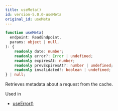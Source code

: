 ```yaml
---
title: useMeta()
id: version-5.0.0-useMeta
original_id: useMeta
---
```


```typescript
function useMeta(
  endpoint: ReadEndpoint,
  params: object | null,
): {
    readonly date: number;
    readonly error?: Error | undefined;
    readonly expiresAt: number;
    readonly prevExpiresAt?: number | undefined;
    readonly invalidated?: boolean | undefined;
} | null;
```

Retrieves metadata about a request from the cache.

Used in

- [useError()](./useError)

